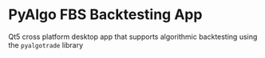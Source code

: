# PyAlgo FBS Backtesting App

Qt5 cross platform desktop app that supports algorithmic backtesting using the `pyalgotrade` library


